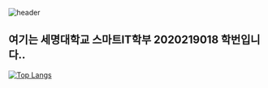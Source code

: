   ![header](https://capsule-render.vercel.app/api?type=slice&color=auto&height=300&section=header&text=Hello&fontSize=70&rotate=25)

<h2>여기는 세명대학교 스마트IT학부 2020219018 학번입니다.. </h2>

[![Top Langs](https://github-readme-stats.vercel.app/api/top-langs/?username=JSblow001&layout=compact)](https://github.com/Jsblow001/github-readme-stats)

